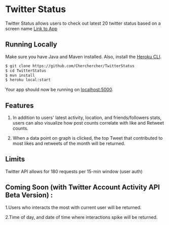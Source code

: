 # Twitter Status

Twitter Status allows users to check out latest 20 twitter status based on a screen name
[Link to App](https://hidden-reef-17988.herokuapp.com/)

## Running Locally

Make sure you have Java and Maven installed.  Also, install the [Heroku CLI](https://cli.heroku.com/).

```sh
$ git clone https://github.com/Cherchercher/TwitterStatus
$ cd TwitterStatus
$ mvn install
$ heroku local:start
```

Your app should now be running on [localhost:5000](http://localhost:5000/).

## Features
1. In addition to users' latest activity, location, and friends/followers stats,	users can also visualize how post counts correlate with like and Retweet counts. 

2. When a data point on graph is clicked, the top Tweet that contributed to most likes and retweets of the month will be returned. 

## Limits

Twitter API allows for 180 requests per 15-min window (user auth)

## Coming Soon (with Twitter Account Activity API Beta Version) : 

1.Users who interacts the most with current user will be returned.  

2.Time of day, and date of time where interactions spike will be returned.
     
